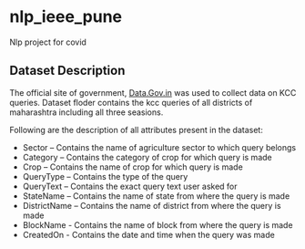 # nlp_ieee_pune
Nlp project for covid

## Dataset Description
The official site of government, [Data.Gov.in](https://data.gov.in/) was used to collect data on KCC queries. Dataset floder contains the kcc queries of all districts of maharashtra including all three seasions.

Following are the description of all attributes present in the dataset: 
- Sector – Contains the name of agriculture sector to which query belongs
- Category – Contains the category of crop for which query is made
- Crop – Contains the name of crop for which query is made
- QueryType – Contains the type of the query
- QueryText – Contains the exact query text user asked for
- StateName – Contains the name of state from where the query is made
- DistrictName – Contains the name of district from where the query is made
- BlockName - Contains the name of block from where the query is made
- CreatedOn - Contains the date and time when the query was made

